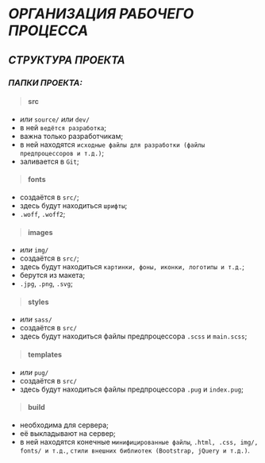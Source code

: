 # _ОРГАНИЗАЦИЯ РАБОЧЕГО ПРОЦЕССА_
## _СТРУКТУРА ПРОЕКТА_

### _ПАПКИ ПРОЕКТА:_

> #### src
* _или_ `source/` _или_ `dev/`
* в ней `ведётся разработка`;
* важна только разработчикам;
* в ней находятся `исходные файлы для разработки (файлы предпроцессоров и т.д.)`;
* заливается в `Git`;

> #### fonts
* создаётся в `src/`;
* здесь будут находиться `шрифты`;
* `.woff`, `.woff2`;

> #### images
* _или_ `img/`
* создаётся в `src/`;
* здесь будут находиться `картинки, фоны, иконки, логотипы и т.д.`;
* берутся из макета;
* `.jpg`, `.png`, `.svg`;

> #### styles
* _или_ `sass/`
* создаётся в `src/`
* здесь будут находиться файлы предпроцессора `.scss` и `main.scss`;

> #### templates 
* _или_ `pug/`
* создаётся в `src/`
* здесь будут находиться файлы предпроцессора `.pug` и `index.pug`;

> #### build
* необходима для сервера;
* её выкладывают на сервер;
* в ней находятся конечные `минифицированные файлы`,
  `.html, .css, img/, fonts/ и т.д.`,
  `стили внешних библиотек (Bootstrap, jQuery и т.д.)`.